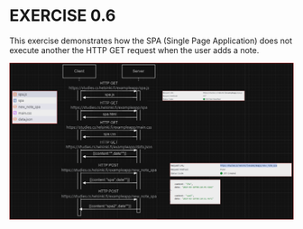 # EXERCISE 0.6

This exercise demonstrates how the SPA (Single Page Application) does not execute another the HTTP GET  request when the user adds a note.

<img src="spasendform.png">